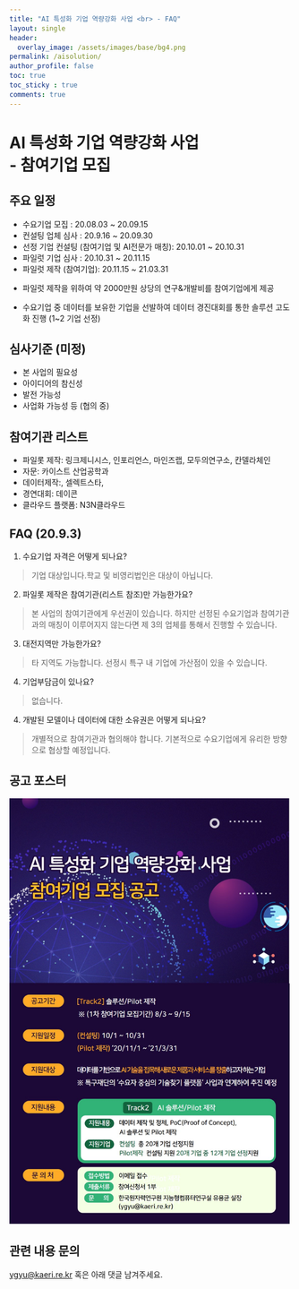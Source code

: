 ```yaml
---
title: "AI 특성화 기업 역량강화 사업 <br> - FAQ"
layout: single
header:
  overlay_image: /assets/images/base/bg4.png
permalink: /aisolution/
author_profile: false
toc: true
toc_sticky : true
comments: true
---
```



# AI 특성화 기업 역량강화 사업 <br>- 참여기업 모집

## 주요 일정
- 수요기업 모집 : 20.08.03 ~ 20.09.15
- 컨설팅 업체 심사 : 20.9.16 ~ 20.09.30
- 선정 기업 컨설팅 (참여기업 및 AI전문가 매칭): 20.10.01 ~ 20.10.31 
- 파일럿 기업 심사 : 20.10.31 ~ 20.11.15
- 파일럿 제작 (참여기업): 20.11.15 ~ 21.03.31  
* 파일럿 제작을 위하여 약 2000만원 상당의 연구&개발비를 참여기업에게 제공
- 수요기업 중 데이터를 보유한 기업을 선발하여 데이터 경진대회를 통한 솔루션 고도화 진행 (1~2 기업 선정)

## 심사기준 (미정)
- 본 사업의 필요성
- 아이디어의 참신성
- 발전 가능성
- 사업화 가능성 등 (협의 중)

## 참여기관 리스트
- 파일롯 제작: 링크제니시스, 인포리언스, 마인즈랩, 모두의연구소, 칸델라체인
- 자문: 카이스트 산업공학과
- 데이터제작:, 셀렉트스타,
- 경연대회: 데이콘
- 클라우드 플랫폼: N3N클라우드

## FAQ (20.9.3)

1. 수요기업 자격은 어떻게 되나요?
> 기업 대상입니다.학교 및 비영리법인은 대상이 아닙니다.

2. 파일롯 제작은 참여기관(리스트 참조)만 가능한가요?
> 본 사업의 참여기관에게 우선권이 있습니다. 하지만 선정된 수요기업과 참여기관과의 매칭이 이루어지지 않는다면 제 3의 업체를 통해서 진행할 수 있습니다. 

3. 대전지역만 가능한가요?
> 타 지역도 가능합니다. 선정시 특구 내 기업에 가산점이 있을 수 있습니다. 

4. 기업부담금이 있나요?
> 없습니다. 

4. 개발된 모델이나 데이터에 대한 소유권은 어떻게 되나요?
> 개별적으로 참여기관과 협의해야 합니다. 기본적으로 수요기업에게 유리한 방향으로 협상할 예정입니다.

## 공고 포스터

![역량강화사업 공고](/assets/images/posts/0901_AI.jpg)

## 관련 내용 문의
ygyu@kaeri.re.kr 혹은 아래 댓글 남겨주세요.
